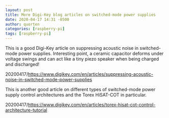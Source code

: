 ```yaml
---
layout: post
title: More Digi-Key blog articles on switched-mode power supplies
date: 2020-04-17 14:31 -0500
author: quorten
categories: [raspberry-pi]
tags: [raspberry-pi]
---
```


This is a good Digi-Key article on suppressing acoustic noise in
switched-mode power supplies.  Interesting point, a ceramic capacitor
deforms under voltage swings and can act like a tiny piezo speaker
when being charged and discharged!

20200417/https://www.digikey.com/en/articles/suppressing-acoustic-noise-in-switched-mode-power-supplies

This is another good article on different types of switched-mode power
supply control architectures and the Torex HiSAT-COT in particular.

20200417/https://www.digikey.com/en/articles/torex-hisat-cot-control-architecture-tutorial
